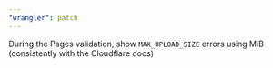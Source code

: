 ```yaml
---
"wrangler": patch
---
```


During the Pages validation, show `MAX_UPLOAD_SIZE` errors using MiB (consistently with the Cloudflare docs)